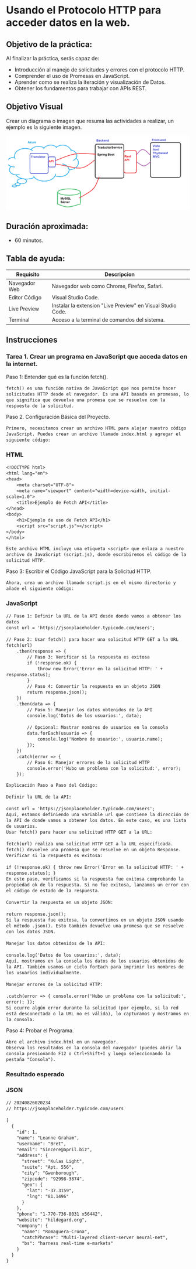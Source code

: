 # Usando el Protocolo HTTP para acceder datos en la web.

## Objetivo de la práctica:
Al finalizar la práctica, serás capaz de:
- Introducción al manejo de solicitudes y errores con el protocolo HTTP.
- Comprender el uso de Promesas en JavaScript.
- Aprender como se realiza la iteración y visualización de Datos.
- Obtener los fundamentos para trabajar con APIs REST.


## Objetivo Visual 
Crear un diagrama o imagen que resuma las actividades a realizar, un ejemplo es la siguiente imagen. 

![diagrama1](../images/img1.png)

## Duración aproximada:
- 60 minutos.

## Tabla de ayuda:
| Requisito | Descripcion|
| --- | --- |
| Navegador Web | Navegador web como Chrome, Firefox, Safari. |
| Editor Código | Visual Studio Code. |
| Live Preview | Instalar la extension "Live Preview" en Visual Studio Code. |
| Terminal | Acceso a la terminal de comandos del sistema. |

## Instrucciones 

### Tarea 1. Crear un programa en JavaScript que acceda datos en la internet.

Paso 1: Entender qué es la función fetch().

    fetch() es una función nativa de JavaScript que nos permite hacer solicitudes HTTP desde el navegador. Es una API basada en promesas, lo que significa que devuelve una promesa que se resuelve con la respuesta de la solicitud.

Paso 2. Configuración Básica del Proyecto.

    Primero, necesitamos crear un archivo HTML para alojar nuestro código JavaScript. Puedes crear un archivo llamado index.html y agregar el siguiente código:

### HTML
```
<!DOCTYPE html>
<html lang="en">
<head>
    <meta charset="UTF-8">
    <meta name="viewport" content="width=device-width, initial-scale=1.0">
    <title>Ejemplo de Fetch API</title>
</head>
<body>
    <h1>Ejemplo de uso de Fetch API</h1>
    <script src="script.js"></script>
</body>
</html>
```

    Este archivo HTML incluye una etiqueta <script> que enlaza a nuestro archivo de JavaScript (script.js), donde escribiremos el código de la solicitud HTTP.

Paso 3: Escribir el Código JavaScript para la Solicitud HTTP.

    Ahora, crea un archivo llamado script.js en el mismo directorio y añade el siguiente código:

### JavaScript
```
// Paso 1: Definir la URL de la API desde donde vamos a obtener los datos
const url = 'https://jsonplaceholder.typicode.com/users';

// Paso 2: Usar fetch() para hacer una solicitud HTTP GET a la URL
fetch(url)
    .then(response => {
        // Paso 3: Verificar si la respuesta es exitosa
        if (!response.ok) {
            throw new Error('Error en la solicitud HTTP: ' + response.status);
        }
        // Paso 4: Convertir la respuesta en un objeto JSON
        return response.json();
    })
    .then(data => {
        // Paso 5: Manejar los datos obtenidos de la API
        console.log('Datos de los usuarios:', data);

        // Opcional: Mostrar nombres de usuarios en la consola
        data.forEach(usuario => {
            console.log('Nombre de usuario:', usuario.name);
        });
    })
    .catch(error => {
        // Paso 6: Manejar errores de la solicitud HTTP
        console.error('Hubo un problema con la solicitud:', error);
    });
```

    Explicación Paso a Paso del Código:

    Definir la URL de la API:

    const url = 'https://jsonplaceholder.typicode.com/users';
    Aquí, estamos definiendo una variable url que contiene la dirección de la API de donde vamos a obtener los datos. En este caso, es una lista de usuarios.
    Usar fetch() para hacer una solicitud HTTP GET a la URL:

    fetch(url) realiza una solicitud HTTP GET a la URL especificada. fetch() devuelve una promesa que se resuelve en un objeto Response.
    Verificar si la respuesta es exitosa:

    if (!response.ok) { throw new Error('Error en la solicitud HTTP: ' + response.status); }
    En este paso, verificamos si la respuesta fue exitosa comprobando la propiedad ok de la respuesta. Si no fue exitosa, lanzamos un error con el código de estado de la respuesta.

    Convertir la respuesta en un objeto JSON:

    return response.json();
    Si la respuesta fue exitosa, la convertimos en un objeto JSON usando el método .json(). Esto también devuelve una promesa que se resuelve con los datos JSON.

    Manejar los datos obtenidos de la API:

    console.log('Datos de los usuarios:', data);
    Aquí, mostramos en la consola los datos de los usuarios obtenidos de la API. También usamos un ciclo forEach para imprimir los nombres de los usuarios individualmente.

    Manejar errores de la solicitud HTTP:

    .catch(error => { console.error('Hubo un problema con la solicitud:', error); });
    Si ocurre algún error durante la solicitud (por ejemplo, si la red está desconectada o la URL no es válida), lo capturamos y mostramos en la consola.

Paso 4: Probar el Programa.

    Abre el archivo index.html en un navegador.
    Observa los resultados en la consola del navegador (puedes abrir la consola presionando F12 o Ctrl+Shift+I y luego seleccionando la pestaña "Consola").

### Resultado esperado

### JSON
```
// 20240826020234
// https://jsonplaceholder.typicode.com/users

[
  {
    "id": 1,
    "name": "Leanne Graham",
    "username": "Bret",
    "email": "Sincere@april.biz",
    "address": {
      "street": "Kulas Light",
      "suite": "Apt. 556",
      "city": "Gwenborough",
      "zipcode": "92998-3874",
      "geo": {
        "lat": "-37.3159",
        "lng": "81.1496"
      }
    },
    "phone": "1-770-736-8031 x56442",
    "website": "hildegard.org",
    "company": {
      "name": "Romaguera-Crona",
      "catchPhrase": "Multi-layered client-server neural-net",
      "bs": "harness real-time e-markets"
    }
  }
}
```


